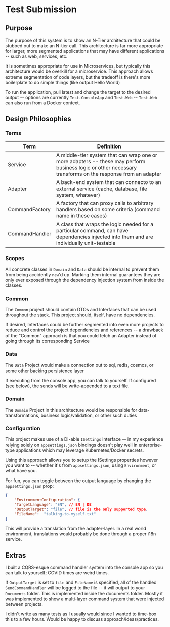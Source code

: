 # Test Submission

## Purpose

The purpose of this system is to show an N-Tier architecture that could be stubbed out to make an N-tier call. This architecture is far more appropriate for larger, more segmented applications that may have different applications -- such as web, services, etc. 

It is sometimes appropriate for use in Microservices, but typically this architecture would be overkill for a microservice. This approach allows extreme segmentation of code layers, but the tradeoff is there's more boilerplate to do simple things (like output Hello World)

To run the application, pull latest and change the target to the desired output -- options are currently `Test.ConsoleApp` and `Test.Web` -- `Test.Web` can also run from a Docker context.

## Design Philosophies

### Terms

|Term|Definition|
|-|-|
Service|A middle-tier system that can wrap one or more adapters -- these may perform business logic or other necessary transforms on the response from an adapter
Adapter|A back-end system that can connecto to an external service (cache, database, file system, whatever)
CommandFactory|A factory that can proxy calls to arbitrary handlers based on some criteria (command name in these cases)
CommandHandler|A class that  wraps the logic needed for a particular command, can have dependencies injected into them and are individually unit-testable

### Scopes

All concrete classes in `Domain` and `Data` should be internal to prevent them from being accidently `new`'d up. Marking them internal guarantees they are only ever exposed through the dependency injection system from inside the classes.

### Common

The `Common` project should contain DTOs and Interfaces that can be used throughout the stack. This project should, itself, have no dependencies. 

If desired, Interfaces could be further segmented into even more projects to reduce and control the project dependencies and references -- a drawback of the "Common" approach is that you could fetch an Adapter instead of going through its corresponding Service

### Data

The `Data` Project would make a connection out to sql, redis, cosmos, or some other backing persistence layer

If executing from the console app, you can talk to yourself. If configured (see below), the sends will be write-appended to a text file.

### Domain

The `Domain` Project in this architecture would be responsible for data-transformations, business logic/validation, or other such duties

### Configuration

This project makes use of a DI-able `ISettings` interface -- in my experience relying solely on `appsettings.json` bindings doesn't play well in enterprise-type applications which may leverage Kubernetes/Docker secrets.

Using this approach allows you to setup the ISettings properties however you want to -- whether it's from `appsettings.json`, using `Environment`, or what have you.

For fun, you can toggle between the output language by changing the `appsettings.json` prop:

```json
{
    "EnvironmentConfiguration": {
    "TargetLanguage": "EN", // EN | DE
    "OutputTarget": "file", // file is the only supported type,
    "FileName":  "talking-to-myself.txt" 
}

```

This will provide a translation from the adapter-layer. In a real world environment, translations would probably be done through a proper i18n service.

## Extras

I built a CQRS-esque command handler system into the console app so you can talk to yourself; COVID times are weird times.

If `OutputTarget` is set to `file` and `FileName` is specified, all of the handled `SendCommandHandler` will be logged to the file -- it will output to your `Documents` folder. This is implemented inside the documents folder. Mostly it was implemented to show a multi-layer command system that were injected between projects.

I didn't write as many tests as I usually would since I wanted to time-box this to a few hours. Would be happy to discuss approach/ideas/practices.